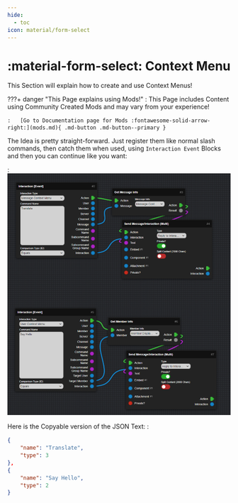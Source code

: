 ```yaml
---
hide:
  - toc
icon: material/form-select
---
```


# :material-form-select: Context Menu
This Section will explain how to create and use Context Menus!

???+ danger "This Page explains using Mods!"
    :   This Page includes Content using Community Created Mods and may vary from your experience!

    :   [Go to Documentation page for Mods :fontawesome-solid-arrow-right:](mods.md){ .md-button .md-button--primary }

The Idea is pretty straight-forward. Just register them like normal slash commands, then catch them when used, using `Interaction Event` Blocks and then you can continue like you want:  

:   ![Image](assets/context-menu/context-menu-example-1.png)

Here is the Copyable version of the JSON Text:
:   
``` json
{
    "name": "Translate",
    "type": 3
},
{
    "name": "Say Hello",
    "type": 2
}
```